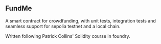 ## FundMe

A smart contract for crowdfunding, with unit tests, integration tests and seamless support for sepolia testnet and a local chain.

Written following Patrick Collins' Solidity course in foundry.

